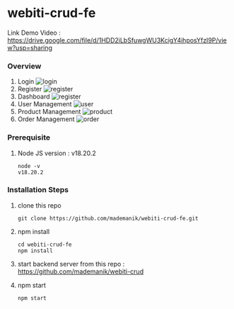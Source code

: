 # webiti-crud-fe

Link Demo Video : https://drive.google.com/file/d/1HDD2iLbSfuwgWU3KcigY4ihposYfzI9P/view?usp=sharing

### Overview
1. Login
   ![login](https://i.postimg.cc/DZfKdQpN/login.png)
2. Register
   ![register](https://i.postimg.cc/7PFwjz55/register.png)
3. Dashboard
   ![register](https://i.postimg.cc/wj0KxRjc/dashboard.png)
4. User Management
   ![user](https://i.postimg.cc/BvkVtT9D/user-management.png)
5. Product Management
   ![product](https://i.postimg.cc/Hn2z05K6/product-management.png)
6. Order Management
   ![order](https://i.postimg.cc/B65BsHqJ/order-management.png)

### Prerequisite
1. Node JS version : v18.20.2
   ```
   node -v
   v18.20.2
   ```

### Installation Steps
1. clone this repo
   ```
   git clone https://github.com/mademanik/webiti-crud-fe.git
   ```
2. npm install
   ```
   cd webiti-crud-fe
   npm install
   ```
3. start backend server from this repo : https://github.com/mademanik/webiti-crud

4. npm start
    ```
   npm start
   ```